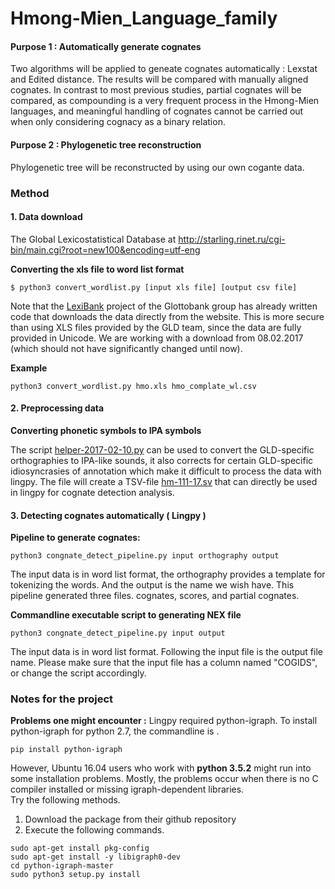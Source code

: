# Hmong-Mien_Language_family
#### Purpose 1 : Automatically generate cognates
Two algorithms will be applied to geneate cognates automatically : Lexstat and Edited distance.
The results will be compared with manually aligned cognates. In contrast to most previous studies, partial cognates will be compared, as compounding is a very frequent process in the Hmong-Mien languages, and meaningful handling of cognates cannot be carried out when only considering cognacy as a binary relation.

#### Purpose 2 : Phylogenetic tree reconstruction
Phylogenetic tree will be reconstructed by using our own cogante data.

### Method 
#### 1. Data download 
The Global Lexicostatistical Database at 
http://starling.rinet.ru/cgi-bin/main.cgi?root=new100&encoding=utf-eng 

**Converting the xls file to word list format**

```shell
$ python3 convert_wordlist.py [input xls file] [output csv file]
```

Note that the [LexiBank](glottobank.org/) project of the Glottobank group has already written code that downloads the data directly from the website. This is more secure than using XLS files provided by the GLD team, since the data are fully provided in Unicode. We are working with a download from 08.02.2017 (which should not have significantly changed until now).

**Example**

```
python3 convert_wordlist.py hmo.xls hmo_complate_wl.csv
```
#### 2. Preprocessing data
**Converting phonetic symbols to IPA symbols**

The script [helper-2017-02-10.py](https://github.com/MacyL/Hmong-Mien_Language_family/blob/master/helper/helper-2017-02-10.py) can be used to convert the GLD-specific orthographies to IPA-like sounds, it also corrects for certain GLD-specific idiosyncrasies of annotation which make it difficult to process the data with lingpy. The file will create a TSV-file [hm-111-17.sv](https://github.com/MacyL/Hmong-Mien_Language_family/blob/master/helper/hm-111-17.tsv) that can directly be used in lingpy for cognate detection analysis.

#### 3. Detecting cognates automatically ( Lingpy )
**Pipeline to generate cognates:** 
```shell
python3	congnate_detect_pipeline.py input orthography output
```
The input data is in word list format, the orthography provides a template for tokenizing the words. And the output is the name we wish have. This pipeline generated three files. cognates, scores, and partial cognates. 

**Commandline executable script to generating NEX file** 
```shell
python3	congnate_detect_pipeline.py input output
```
The input data is in word list format. Following the input file is the output file name. Please make sure that the input file has a column named "COGIDS", or change the script accordingly. 

### Notes for the project ###

**Problems one might encounter :** 
Lingpy required python-igraph. To install python-igraph for python 2.7, the commandline is . <br />
```shell
pip install python-igraph
```
However, Ubuntu 16.04 users who work with **python 3.5.2** might run into some installation problems. Mostly, the problems occur when there is no C compiler installed or missing igraph-dependent libraries.  <br />
Try the following methods. 
1. Download the package from their github repository
2. Execute the following commands. 

```shell
sudo apt-get install pkg-config 
sudo apt-get install -y libigraph0-dev
cd python-igraph-master
sudo python3 setup.py install
```


